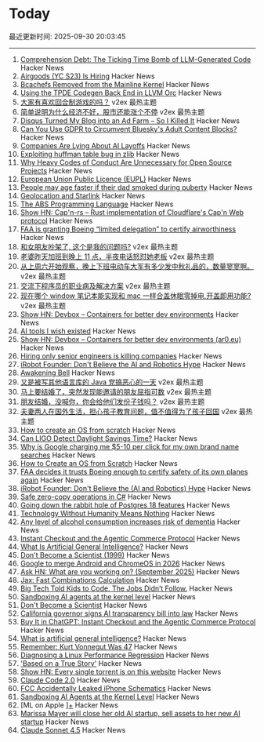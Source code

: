 # Today

最近更新时间: 2025-09-30 20:03:45

--- 
1. [Comprehension Debt: The Ticking Time Bomb of LLM-Generated Code](https://codemanship.wordpress.com/2025/09/30/comprehension-debt-the-ticking-time-bomb-of-llm-generated-code/) Hacker News
2. [Airgoods (YC S23) Is Hiring](https://airgoods.com/careers?utm_source=hacker_news) Hacker News
3. [Bcachefs Removed from the Mainline Kernel](https://lwn.net/Articles/1040120/) Hacker News
4. [Using the TPDE Codegen Back End in LLVM Orc](https://weliveindetail.github.io/blog/post/2025/09/30/tpde-in-llvm-orc.html) Hacker News
5. [大家有喜欢回合制游戏的吗？](https://www.v2ex.com/t/1162854) v2ex 最热主题
6. [简单说明为什么经济不好，股市还能涨个不停](https://www.v2ex.com/t/1162806) v2ex 最热主题
7. [Disqus Turned My Blog into an Ad Farm – So I Killed It](https://ryansouthgate.com/goodbye-disqus/) Hacker News
8. [Can You Use GDPR to Circumvent Bluesky's Adult Content Blocks?](https://shkspr.mobi/blog/2025/09/can-you-use-gdpr-to-circumvent-blueskys-adult-content-blocks/) Hacker News
9. [Companies Are Lying About AI Layoffs](https://huijzer.xyz/posts/111/companies-are-lying-about-ai-layoffs) Hacker News
10. [Exploiting huffman table bug in zlib](https://velog.io/@0range1337/CTF-Google-CTF-2025-webz-Exploiting-zlibs-Huffman-Code-Table-English) Hacker News
11. [Why Heavy Codes of Conduct Are Unnecessary for Open Source Projects](https://shujisado.org/2025/09/30/why-heavy-codes-of-conduct-are-unnecessary-for-most-open-source-projects/) Hacker News
12. [European Union Public Licence (EUPL)](https://eupl.eu/) Hacker News
13. [People may age faster if their dad smoked during puberty](https://www.ersnet.org/news-and-features/news/people-may-age-faster-if-their-dad-smoked-during-puberty/) Hacker News
14. [Geolocation and Starlink](https://www.potaroo.net/ispcol/2025-09/starlinkgeo.html) Hacker News
15. [The ABS Programming Language](https://www.abs-lang.org/) Hacker News
16. [Show HN: Cap'n-rs – Rust implementation of Cloudflare's Cap'n Web protocol](https://github.com/currentspace/capn-rs) Hacker News
17. [FAA is granting Boeing “limited delegation” to certify airworthiness](https://www.theregister.com/2025/09/29/faa_decides_it_trusts_boeing/) Hacker News
18. [和女朋友吵架了, 这个是我的问题吗?](https://www.v2ex.com/t/1162864) v2ex 最热主题
19. [老婆昨天加班到晚上 11 点，半夜电话怒怼她老板](https://www.v2ex.com/t/1162811) v2ex 最热主题
20. [从上周六开始观察，晚上下班电动车大军有多少发中秋礼品的，数量寥寥啊。](https://www.v2ex.com/t/1162776) v2ex 最热主题
21. [交流下程序员的职业病及解决方案](https://www.v2ex.com/t/1162773) v2ex 最热主题
22. [现在哪个 window 笔记本能实现和 mac 一样合盖休眠零掉电,开盖即用功能?](https://www.v2ex.com/t/1162761) v2ex 最热主题
23. [Show HN: Devbox – Containers for better dev environments](https://devbox.ar0.eu/) Hacker News
24. [AI tools I wish existed](https://sharif.io/28-ideas-2025) Hacker News
25. [Show HN: Devbox – Containers for better dev environments (ar0.eu)](https://devbox.ar0.eu/) Hacker News
26. [Hiring only senior engineers is killing companies](https://workweave.dev/blog/hiring-only-senior-engineers-is-killing-companies) Hacker News
27. [iRobot Founder: Don't Believe the AI and Robotics Hype](https://crazystupidtech.com/2025/09/29/irobot-founder-dont-believe-the-ai-robotics-hype/) Hacker News
28. [Awakening Bell](https://awakeningbell.org/) Hacker News
29. [又是被写其他语言库的 Java 党搞恶心的一天](https://www.v2ex.com/t/1162789) v2ex 最热主题
30. [马上要结婚了，突然发现能邀请的朋友屈指可数](https://www.v2ex.com/t/1162785) v2ex 最热主题
31. [朋友结婚，没喊你，你会给他们发份子钱吗？](https://www.v2ex.com/t/1162778) v2ex 最热主题
32. [夫妻两人在国外生活，担心孩子教育问题，值不值得为了孩子回国](https://www.v2ex.com/t/1162760) v2ex 最热主题
33. [How to create an OS from scratch](https://github.com/cfenollosa/os-tutorial) Hacker News
34. [Can LIGO Detect Daylight Savings Time?](https://arxiv.org/abs/2509.11849) Hacker News
35. [Why is Google charging me $5-10 per click for my own brand name searches](https://news.ycombinator.com/item?id=45420751) Hacker News
36. [How to Create an OS from Scratch](https://github.com/cfenollosa/os-tutorial) Hacker News
37. [FAA decides it trusts Boeing enough to certify safety of its own planes again](https://www.theregister.com/2025/09/29/faa_decides_it_trusts_boeing/) Hacker News
38. [iRobot Founder: Don't Believe the (AI and Robotics) Hype](https://crazystupidtech.com/2025/09/29/irobot-founder-dont-believe-the-ai-robotics-hype/) Hacker News
39. [Safe zero-copy operations in C#](https://ssg.dev/safe-zero-copy-operations-in-c/) Hacker News
40. [Going down the rabbit hole of Postgres 18 features](https://xata.io/blog/going-down-the-rabbit-hole-of-postgres-18-features) Hacker News
41. [Technology Without Humanity Means Nothing](https://moneo.com.tr/blog/technology-without-humanity-means-nothing) Hacker News
42. [Any level of alcohol consumption increases risk of dementia](https://www.ox.ac.uk/news/2025-09-24-any-level-alcohol-consumption-increases-risk-dementia) Hacker News
43. [Instant Checkout and the Agentic Commerce Protocol](https://openai.com/index/buy-it-in-chatgpt/) Hacker News
44. [What Is Artificial General Intelligence?](https://arxiv.org/abs/2503.23923) Hacker News
45. [Don't Become a Scientist (1999)](https://yangxiao.cs.ua.edu/Don%27t%20Become%20a%20Scientist!.htm) Hacker News
46. [Google to merge Android and ChromeOS in 2026](https://www.theregister.com/2025/09/25/google_android_chromeos/) Hacker News
47. [Ask HN: What are you working on? (September 2025)](https://news.ycombinator.com/item?id=45418675) Hacker News
48. [Jax: Fast Combinations Calculation](https://github.com/phoenicyan/combinadics) Hacker News
49. [Big Tech Told Kids to Code. The Jobs Didn’t Follow.](https://www.nytimes.com/2025/09/29/podcasts/the-daily/big-tech-told-kids-to-code-the-jobs-didnt-follow.html) Hacker News
50. [Sandboxing AI agents at the kernel level](https://www.greptile.com/blog/sandboxing-agents-at-the-kernel-level) Hacker News
51. [Don't Become a Scientist](https://yangxiao.cs.ua.edu/Don%27t%20Become%20a%20Scientist!.htm) Hacker News
52. [California governor signs AI transparency bill into law](https://www.gov.ca.gov/2025/09/29/governor-newsom-signs-sb-53-advancing-californias-world-leading-artificial-intelligence-industry/) Hacker News
53. [Buy It in ChatGPT: Instant Checkout and the Agentic Commerce Protocol](https://openai.com/index/buy-it-in-chatgpt/) Hacker News
54. [What is artificial general intelligence?](https://arxiv.org/abs/2503.23923) Hacker News
55. [Remember: Kurt Vonnegut Was 47](https://www.joanwestenberg.com/p/remember-kurt-vonnegut-was-47) Hacker News
56. [Diagnosing a Linux Performance Regression](https://automattic.com/2024/03/14/systems-report-linux-performance-regression/) Hacker News
57. ['Based on a True Story'](https://informationisbeautiful.net/visualizations/based-on-a-true-true-story/) Hacker News
58. [Show HN: Every single torrent is on this website](https://infohash.lol/) Hacker News
59. [Claude Code 2.0](https://www.npmjs.com/package/@anthropic-ai/claude-code) Hacker News
60. [FCC Accidentally Leaked iPhone Schematics](https://www.engadget.com/big-tech/fcc-accidentally-leaked-iphone-schematics-potentially-giving-rivals-a-peek-at-company-secrets-154551807.html) Hacker News
61. [Sandboxing AI Agents at the Kernel Level](https://www.greptile.com/blog/sandboxing-agents-at-the-kernel-level) Hacker News
62. [ML on Apple ][+](https://mdcramer.github.io/apple-2-blog/k-means/) Hacker News
63. [Marissa Mayer will close her old AI startup, sell assets to her new AI startup](https://techcrunch.com/2025/09/29/marissa-mayer-will-close-her-old-startup-sell-assets-to-her-new-startup/) Hacker News
64. [Claude Sonnet 4.5](https://www.anthropic.com/news/claude-sonnet-4-5) Hacker News
